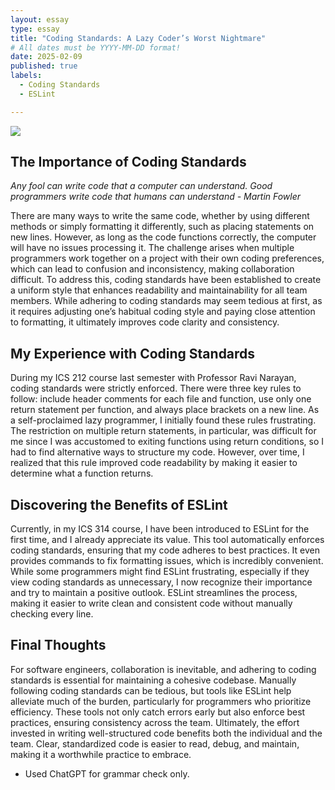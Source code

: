 ```yaml
---
layout: essay
type: essay
title: "Coding Standards: A Lazy Coder’s Worst Nightmare"
# All dates must be YYYY-MM-DD format!
date: 2025-02-09
published: true
labels:
  - Coding Standards
  - ESLint

---
```


<img class="img-fluid" src="../img/Coding-Standards:-A-Lazy-Coder’s-Worst-Nightmare/eslint.png">

## The Importance of Coding Standards

*Any fool can write code that a computer can understand. Good programmers write code that humans can understand - Martin Fowler*

There are many ways to write the same code, whether by using different methods or simply formatting it differently, such as placing statements on new lines. However, as long as the code functions correctly, the computer will have no issues processing it. The challenge arises when multiple programmers work together on a project with their own coding preferences, which can lead to confusion and inconsistency, making collaboration difficult. To address this, coding standards have been established to create a uniform style that enhances readability and maintainability for all team members. While adhering to coding standards may seem tedious at first, as it requires adjusting one’s habitual coding style and paying close attention to formatting, it ultimately improves code clarity and consistency.

## My Experience with Coding Standards

During my ICS 212 course last semester with Professor Ravi Narayan, coding standards were strictly enforced. There were three key rules to follow: include header comments for each file and function, use only one return statement per function, and always place brackets on a new line. As a self-proclaimed lazy programmer, I initially found these rules frustrating. The restriction on multiple return statements, in particular, was difficult for me since I was accustomed to exiting functions using return conditions, so I had to find alternative ways to structure my code. However, over time, I realized that this rule improved code readability by making it easier to determine what a function returns. 

## Discovering the Benefits of ESLint

Currently, in my ICS 314 course, I have been introduced to ESLint for the first time, and I already appreciate its value. This tool automatically enforces coding standards, ensuring that my code adheres to best practices. It even provides commands to fix formatting issues, which is incredibly convenient. While some programmers might find ESLint frustrating, especially if they view coding standards as unnecessary, I now recognize their importance and try to maintain a positive outlook. ESLint streamlines the process, making it easier to write clean and consistent code without manually checking every line.

## Final Thoughts

For software engineers, collaboration is inevitable, and adhering to coding standards is essential for maintaining a cohesive codebase. Manually following coding standards can be tedious, but tools like ESLint help alleviate much of the burden, particularly for programmers who prioritize efficiency. These tools not only catch errors early but also enforce best practices, ensuring consistency across the team. Ultimately, the effort invested in writing well-structured code benefits both the individual and the team. Clear, standardized code is easier to read, debug, and maintain, making it a worthwhile practice to embrace.

- Used ChatGPT for grammar check only.
